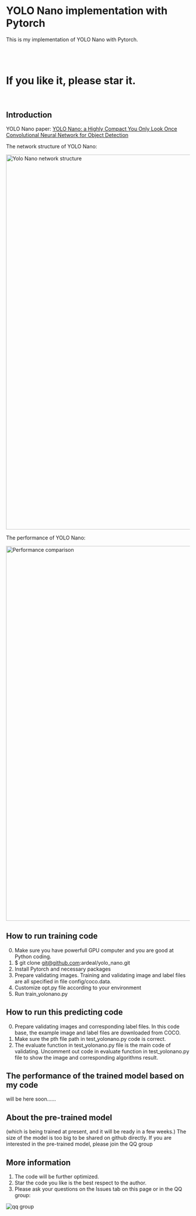 # YOLO Nano implementation with Pytorch
This is my implementation of YOLO Nano with Pytorch. 

<br /><br />
<H1>  If you like it, please star it. </>
<br /><br />

## Introduction
YOLO Nano paper:
[YOLO Nano: a Highly Compact You Only Look Once Convolutional Neural Network for Object Detection](https://arxiv.org/abs/1910.01271)

The network structure of YOLO Nano:
<p align="left">
<img src="https://github.com/ardeal/yolo_nano/blob/master/yolo_nano_network_structure.PNG" alt="Yolo Nano network structure" width="1024px">
</p>


The performance of YOLO Nano:
<p align="left">
<img src="https://github.com/ardeal/yolo_nano/blob/master/yolonano_vs_tinyyolov2_vs_tinyyolov3.PNG" alt="Performance comparison" width="1024px">
</p>


## How to run training code
0) Make sure you have powerfull GPU computer and you are good at Python coding.
1) $ git clone  git@github.com:ardeal/yolo_nano.git
2) Install Pytorch and necessary packages
3) Prepare validating images. Training and validating image and label files are all specified in file config/coco.data.
4) Customize opt.py file according to your environment
5) Run train_yolonano.py


## How to run this predicting code
0) Prepare validating images and corresponding label files. In this code base, the example image and label files are downloaded from COCO.
1) Make sure the pth file path in test_yolonano.py code is correct.
2) The evaluate function in test_yolonano.py file is the main code of validating. Uncomment out code in evaluate function in test_yolonano.py file to show the image and corresponding algorithms result.


## The performance of the trained model based on my code
will be here soon......



## About the pre-trained model
 (which is being trained at present, and it will be ready in a few weeks.)
The size of the model is too big to be shared on github directly.
If you are interested in the pre-trained model, please join the QQ group


## More information
1) The code will be further optimized.
2) Star the code you like is the best respect to the author.
3) Please ask your questions on the Issues tab on this page or in the QQ group:
<img src="https://github.com/ardeal/yolo_nano/blob/master/qq_group.jpg" alt="qq group">






